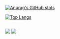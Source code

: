[![Anurag's GitHub stats](https://github-readme-stats.vercel.app/api?username=kauanfelipe96&count_private=true&show_icons=true&theme=dracula)](https://github.com/anuraghazra/github-readme-stats)

[![Top Langs](https://github-readme-stats.vercel.app/api/top-langs/?username=kauanfelipe96&count_private=true&show_icons=true&theme=dracula&hide_progress=true)](https://github.com/anuraghazra/github-readme-stats)

  ##
  
<div> 
  <a href = "mailto:kauan_falima@hotmail.com"><img src="https://img.shields.io/badge/-Gmail-%23333?style=for-the-badge&logo=gmail&logoColor=white" target="_blank"></a>
  <a href="https://www.linkedin.com/in/kauanfelipe96" target="_blank"><img src="https://img.shields.io/badge/-LinkedIn-%230077B5?style=for-the-badge&logo=linkedin&logoColor=white" target="_blank"></a>   
</div>
